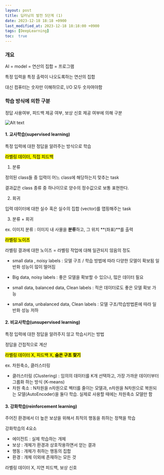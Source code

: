 ```yaml
---
layout: post
title: 딥러닝의 발전 5단계 (1)
date: 2023-12-18 18:18 +0900
last_modified_at: 2023-12-18 18:18:00 +0900
tags: [DeepLearning]
toc:  true
---
```


### 개요

AI = model = 연산의 집합 = 프로그램

특정 입력을 특정 출력이 나오도록하는 연산의 집합

대신 컴퓨터는 숫자만 이해하므로, I/O 모두 숫자여야함

### 학습 방식에 의한 구분

정답 사용여부, 피드백 제공 여부, 보상 신호 제공 여부에 의해 구분

![Alt text](\..\img/image.png)

#### 1. 교사학습(supervised learning)

특정 입력에 대한 정답을 알려주는 방식으로 학습

<mark>라벨링 데이터, 직접 피드백</mark>

1. 분류

정의된 class들 중 입력이 어느 class에 해당하는지 맞추는 task

결과값은 class 종류 중 하나이므로 양수의 정수값으로 보통 표현한다.

2. 회귀

입력 데이터에 대한 실수 혹은 실수의 집합 (vector)를 맵핑해주는 task

3. 분류 + 회귀

ex. 이미지 분류 : 이미지 내 사물을 **분류**하고, 그 위치 **(좌표)**를 출력

<mark>라벨링 노이즈</mark>

라벨링 결과에 대한 노이즈 = 라벨링 작업에 대해 일관되지 않음의 정도

- small data , noisy labels : 모델 구조 / 학습 방법에 따라 다양한 모델이 확보됨 일반화 성능이 많이 떨어짐

- Big data, noisy labels : 좋은 모델을 확보할 수 있으나, 많은 데이터 필요

- small data, balanced data, Clean labels : 적은 데이터로도 좋은 모델 확보 가능

- small data, unbalanced data, Clean labels : 모델 구조/학습방법론에 따라 일반화 성능 저하

#### 2. 비교사학습(unsupervised learning)

특정 입력에 대한 정답을 알려주지 않고 학습시키는 방법

정답을 간접적으로 계산

<mark>라벨링 데이터 X, 피드백 X, **숨은 구조 찾기**</mark>

ex. 차원축소, 클러스터링

- 클러스터링 (Clustering) : 임의의 데이터를 K개 선택하고, 가장 가까운 데이터부터 그룹화 하는 방식 (K-means)
- 차원 축소 : N차원을 n차원으로 벡터를 줄이는 모델과, n차원을 N차원으로 복원되는 모델(AutoEncoder)을 둘다 학습.
실제로 사용할 때에는 차원축소 모델만 함

#### 3. 강화학습(reinforcement learning)

주어진 환경에서 더 높은 보상을 위해서 최적의 행동을 취하는 정책을 학습

강화학습의 4요소
- 에이전트 : 실제 학습하는 개체
- 보상 : 개체가 환경과 상호작용하면서 얻는 결과
- 행동 : 개체가 취하는 행동의 집합
- 환경 : 개체 이외에 존재하는 모든 것

<amrk>라벨링 데이터 X, 지연 피드백, 보상 신호</mark>


